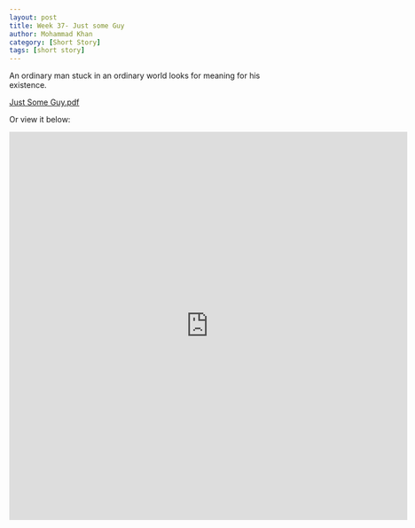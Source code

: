 ```yaml
---
layout: post
title: Week 37- Just some Guy
author: Mohammad Khan
category: [Short Story]
tags: [short story]
---
```

An ordinary man stuck in an ordinary world looks for meaning for his existence.


<p><a href="https://drive.google.com/file/d/1OhBPw90csiGjkwbhcw_K54oioeT5RNrd/view?usp=sharing">
Just Some Guy.pdf</a></p>

Or view it below: 
<!-- <embed src="https://drive.google.com/file/d/1mrL8nISYXGzBGAjVw-4hgwagVCEkNMaT/view?usp=sharing#toolbar=0" width="800px" height="2100px" /> -->
<iframe
src="https://drive.google.com/file/d/1OhBPw90csiGjkwbhcw_K54oioeT5RNrd/view?usp=sharing&embedded=true"
style="width:718px; height:700px;" frameborder="0"></iframe>
